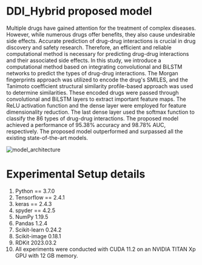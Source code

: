 # DDI_Hybrid proposed model
Multiple drugs have gained attention for the treatment of complex diseases. However, while numerous drugs offer benefits, they also cause undesirable side effects. Accurate prediction of drug-drug interactions is crucial in drug discovery and safety research. Therefore, an efficient and reliable computational method is necessary for predicting drug-drug interactions and their associated side effects. In this study, we introduce a computational method based on integrating convolutional and BiLSTM networks to predict the types of drug-drug interactions. The Morgan fingerprints approach was utilized to encode the drug's SMILES, and the Tanimoto coefficient structural similarity profile-based approach was used to determine similarities. These encoded drugs were passed through convolutional and BiLSTM layers to extract important feature maps. The ReLU activation function and the dense layer were employed for feature dimensionality reduction. The last dense layer used the softmax function to classify the 86 types of drug-drug interactions. The proposed model achieved a performance of 95.38\% accuracy and 98.78\% AUC, respectively. The proposed model outperformed and surpassed all the existing state-of-the-art models.

![model_architecture](https://github.com/Sabir-Jbnu/DDI-BiLSTM/assets/124244899/4d17b005-f190-4037-a695-c01042dc682d)
# Experimental Setup details
1. Python == 3.7.0
2. Tensorflow == 2.4.1
3. keras == 2.4.3
4. spyder == 4.2.5
7. NumPy 1.19.5
8. Pandas 1.2.4
9. Scikit-learn 0.24.2
10. Scikit-image 0.18.1
11. RDKit 2023.03.2
12. All experiments were conducted with CUDA 11.2 on an NVIDIA TITAN Xp GPU with 12 GB memory.
